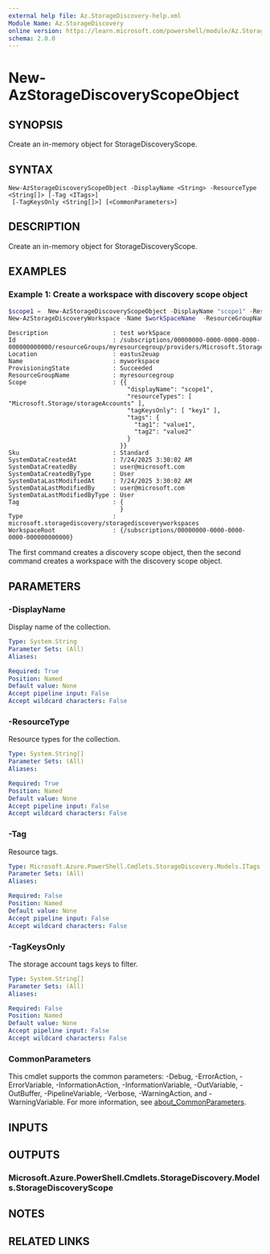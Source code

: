 ```yaml
---
external help file: Az.StorageDiscovery-help.xml
Module Name: Az.StorageDiscovery
online version: https://learn.microsoft.com/powershell/module/Az.StorageDiscovery/new-azstoragediscoveryscopeobject
schema: 2.0.0
---
```


# New-AzStorageDiscoveryScopeObject

## SYNOPSIS
Create an in-memory object for StorageDiscoveryScope.

## SYNTAX

```
New-AzStorageDiscoveryScopeObject -DisplayName <String> -ResourceType <String[]> [-Tag <ITags>]
 [-TagKeysOnly <String[]>] [<CommonParameters>]
```

## DESCRIPTION
Create an in-memory object for StorageDiscoveryScope.

## EXAMPLES

### Example 1: Create a workspace with discovery scope object
```powershell
$scope1 =  New-AzStorageDiscoveryScopeObject -DisplayName "scope1" -ResourceType "Microsoft.Storage/storageAccounts"  -TagKeysOnly "key1" -Tag @{"tag1" = "value1"; "tag2" = "value2" }
New-AzStorageDiscoveryWorkspace -Name $workSpaceName  -ResourceGroupName $ResourceGroupName -Location $location -WorkspaceRoot $DiscoveryScopeLevel -Sku Standard -Scope $scope1 -Description "test workSpace"
```

```output
Description                  : test workSpace
Id                           : /subscriptions/00000000-0000-0000-0000-000000000000/resourceGroups/myresourcegroup/providers/Microsoft.StorageDiscovery/storageDiscoveryWorkspaces/myworkspace
Location                     : eastus2euap
Name                         : myworkspace
ProvisioningState            : Succeeded
ResourceGroupName            : myresourcegroup
Scope                        : {{
                                 "displayName": "scope1",
                                 "resourceTypes": [ "Microsoft.Storage/storageAccounts" ],
                                 "tagKeysOnly": [ "key1" ],
                                 "tags": {
                                   "tag1": "value1",
                                   "tag2": "value2"
                                 }
                               }}
Sku                          : Standard
SystemDataCreatedAt          : 7/24/2025 3:30:02 AM
SystemDataCreatedBy          : user@microsoft.com
SystemDataCreatedByType      : User
SystemDataLastModifiedAt     : 7/24/2025 3:30:02 AM
SystemDataLastModifiedBy     : user@microsoft.com
SystemDataLastModifiedByType : User
Tag                          : {
                               }
Type                         : microsoft.storagediscovery/storagediscoveryworkspaces
WorkspaceRoot                : {/subscriptions/00000000-0000-0000-0000-000000000000}
```

The first command creates a discovery scope object, then the second command creates a workspace with the discovery scope object.

## PARAMETERS

### -DisplayName
Display name of the collection.

```yaml
Type: System.String
Parameter Sets: (All)
Aliases:

Required: True
Position: Named
Default value: None
Accept pipeline input: False
Accept wildcard characters: False
```

### -ResourceType
Resource types for the collection.

```yaml
Type: System.String[]
Parameter Sets: (All)
Aliases:

Required: True
Position: Named
Default value: None
Accept pipeline input: False
Accept wildcard characters: False
```

### -Tag
Resource tags.

```yaml
Type: Microsoft.Azure.PowerShell.Cmdlets.StorageDiscovery.Models.ITags
Parameter Sets: (All)
Aliases:

Required: False
Position: Named
Default value: None
Accept pipeline input: False
Accept wildcard characters: False
```

### -TagKeysOnly
The storage account tags keys to filter.

```yaml
Type: System.String[]
Parameter Sets: (All)
Aliases:

Required: False
Position: Named
Default value: None
Accept pipeline input: False
Accept wildcard characters: False
```

### CommonParameters
This cmdlet supports the common parameters: -Debug, -ErrorAction, -ErrorVariable, -InformationAction, -InformationVariable, -OutVariable, -OutBuffer, -PipelineVariable, -Verbose, -WarningAction, and -WarningVariable. For more information, see [about_CommonParameters](http://go.microsoft.com/fwlink/?LinkID=113216).

## INPUTS

## OUTPUTS

### Microsoft.Azure.PowerShell.Cmdlets.StorageDiscovery.Models.StorageDiscoveryScope

## NOTES

## RELATED LINKS
